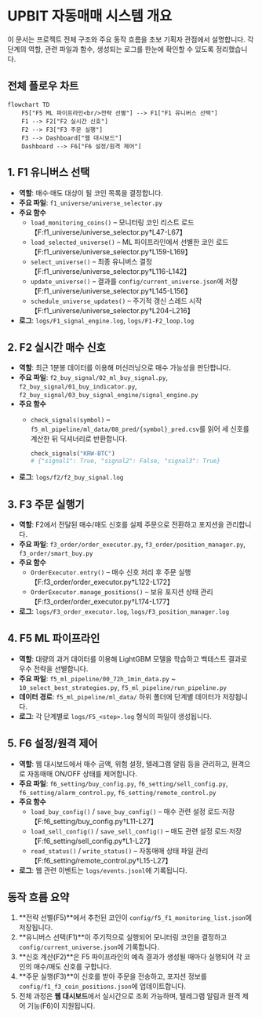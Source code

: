 # UPBIT 자동매매 시스템 개요

이 문서는 프로젝트 전체 구조와 주요 동작 흐름을 초보 기획자 관점에서 설명합니다. 각 단계의 역할, 관련 파일과 함수, 생성되는 로그를 한눈에 확인할 수 있도록 정리했습니다.

## 전체 플로우 차트

```mermaid
flowchart TD
    F5["F5 ML 파이프라인<br/>전략 선별"] --> F1["F1 유니버스 선택"]
    F1 --> F2["F2 실시간 신호"]
    F2 --> F3["F3 주문 실행"]
    F3 --> Dashboard["웹 대시보드"]
    Dashboard --> F6["F6 설정/원격 제어"]
```

## 1. F1 유니버스 선택
- **역할**: 매수·매도 대상이 될 코인 목록을 결정합니다.
- **주요 파일**: `f1_universe/universe_selector.py`
- **주요 함수**
  - `load_monitoring_coins()` – 모니터링 코인 리스트 로드 【F:f1_universe/universe_selector.py†L47-L67】
  - `load_selected_universe()` – ML 파이프라인에서 선별한 코인 로드 【F:f1_universe/universe_selector.py†L159-L169】
  - `select_universe()` – 최종 유니버스 결정 【F:f1_universe/universe_selector.py†L116-L142】
  - `update_universe()` – 결과를 `config/current_universe.json`에 저장 【F:f1_universe/universe_selector.py†L145-L156】
  - `schedule_universe_updates()` – 주기적 갱신 스레드 시작 【F:f1_universe/universe_selector.py†L204-L216】
- **로그**: `logs/F1_signal_engine.log`, `logs/F1-F2_loop.log`

## 2. F2 실시간 매수 신호
- **역할**: 최근 1분봉 데이터를 이용해 머신러닝으로 매수 가능성을 판단합니다.
- **주요 파일**: `f2_buy_signal/02_ml_buy_signal.py`, `f2_buy_signal/01_buy_indicator.py`, `f2_buy_signal/03_buy_signal_engine/signal_engine.py`
- **주요 함수**
  - `check_signals(symbol)` – `f5_ml_pipeline/ml_data/08_pred/{symbol}_pred.csv`를 읽어 세 신호를 계산한 뒤 딕셔너리로 반환합니다.

    ```python
    check_signals("KRW-BTC")
    # {"signal1": True, "signal2": False, "signal3": True}
    ```
- **로그**: `logs/f2/f2_buy_signal.log`

## 3. F3 주문 실행기
- **역할**: F2에서 전달된 매수/매도 신호를 실제 주문으로 전환하고 포지션을 관리합니다.
- **주요 파일**: `f3_order/order_executor.py`, `f3_order/position_manager.py`, `f3_order/smart_buy.py`
- **주요 함수**
  - `OrderExecutor.entry()` – 매수 신호 처리 후 주문 실행 【F:f3_order/order_executor.py†L122-L172】
  - `OrderExecutor.manage_positions()` – 보유 포지션 상태 관리 【F:f3_order/order_executor.py†L174-L177】
- **로그**: `logs/F3_order_executor.log`, `logs/F3_position_manager.log`

## 4. F5 ML 파이프라인
- **역할**: 대량의 과거 데이터를 이용해 LightGBM 모델을 학습하고 백테스트 결과로 우수 전략을 선별합니다.
- **주요 파일**: `f5_ml_pipeline/00_72h_1min_data.py` ~ `10_select_best_strategies.py`, `f5_ml_pipeline/run_pipeline.py`
- **데이터 경로**: `f5_ml_pipeline/ml_data/` 하위 폴더에 단계별 데이터가 저장됩니다.
- **로그**: 각 단계별로 `logs/F5_<step>.log` 형식의 파일이 생성됩니다.

## 5. F6 설정/원격 제어
- **역할**: 웹 대시보드에서 매수 금액, 위험 설정, 텔레그램 알림 등을 관리하고, 원격으로 자동매매 ON/OFF 상태를 제어합니다.
 - **주요 파일**: `f6_setting/buy_config.py`, `f6_setting/sell_config.py`, `f6_setting/alarm_control.py`, `f6_setting/remote_control.py`
 - **주요 함수**
   - `load_buy_config()` / `save_buy_config()` – 매수 관련 설정 로드·저장 【F:f6_setting/buy_config.py†L11-L27】
   - `load_sell_config()` / `save_sell_config()` – 매도 관련 설정 로드·저장 【F:f6_setting/sell_config.py†L1-L27】
   - `read_status()` / `write_status()` – 자동매매 상태 파일 관리 【F:f6_setting/remote_control.py†L15-L27】
- **로그**: 웹 관련 이벤트는 `logs/events.jsonl`에 기록됩니다.

## 동작 흐름 요약
1. **전략 선별(F5)**에서 추천된 코인이 `config/f5_f1_monitoring_list.json`에 저장됩니다.
2. **유니버스 선택(F1)**이 주기적으로 실행되어 모니터링 코인을 결정하고 `config/current_universe.json`에 기록합니다.
3. **신호 계산(F2)**은 F5 파이프라인의 예측 결과가 생성될 때마다 실행되어 각 코인의 매수/매도 신호를 구합니다.
4. **주문 실행(F3)**이 신호를 받아 주문을 전송하고, 포지션 정보를 `config/f1_f3_coin_positions.json`에 업데이트합니다.
5. 전체 과정은 **웹 대시보드**에서 실시간으로 조회 가능하며, 텔레그램 알림과 원격 제어 기능(F6)이 지원됩니다.

